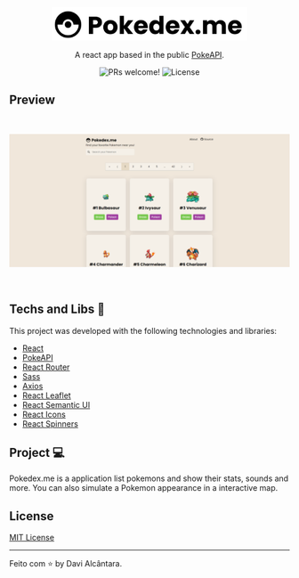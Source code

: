 <p align="center">
<img  src="./.github/pokedex-me-logo.svg" width="350px">
</p>

<p align="center">A react app based in the public <a href="https://pokeapi.co/">PokeAPI</a>.</p>

<p align="center">
 <img src="https://img.shields.io/static/v1?label=PRs&message=welcome&color=49AA26&labelColor=000000" alt="PRs welcome!" />
  <img alt="License" src="https://img.shields.io/static/v1?label=license&message=MIT&color=49AA26&labelColor=000000">
</p>

## Preview

<br/>

![Preview](.github/preview.png)

<br/>

## Techs and Libs 🧪

This project was developed with the following technologies and libraries:

- [React](https://reactjs.org)
- [PokeAPI](https://pokeapi.co/)
- [React Router](https://reactrouter.com/)
- [Sass](https://sass-lang.com/)
- [Axios](https://axios-http.com/docs/intro)
- [React Leaflet](https://react-leaflet.js.org/)
- [React Semantic UI](https://react.semantic-ui.com/)
- [React Icons](https://react-icons.github.io/react-icons/)
- [React Spinners](https://www.davidhu.io/react-spinners/)

## Project 💻

Pokedex.me is a application list pokemons and show their stats, sounds and more. You can also simulate a Pokemon appearance in a interactive map.

## License

[MIT License](./LICENSE.md)

---

Feito com ⭐ by Davi Alcântara.

